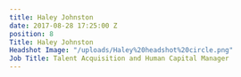 ```yaml
---
title: Haley Johnston
date: 2017-08-28 17:25:00 Z
position: 8
Title: Haley Johnston
Headshot Image: "/uploads/Haley%20headshot%20circle.png"
Job Title: Talent Acquisition and Human Capital Manager
---
```


